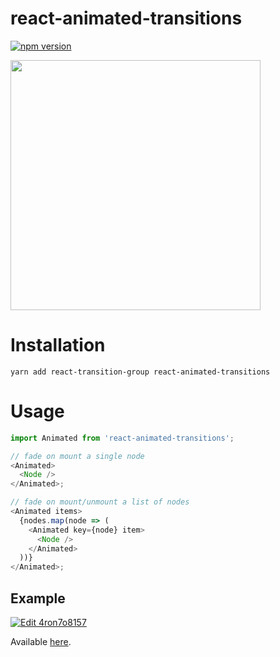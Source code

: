 # react-animated-transitions

[![npm version](https://badge.fury.io/js/react-animated-transitions.svg)](https://badge.fury.io/js/react-animated-transitions)

<img src="https://raw.githubusercontent.com/sonaye/react-animated-transitions/master/demo.gif" width="400">

# Installation

`yarn add react-transition-group react-animated-transitions`

# Usage

```javascript
import Animated from 'react-animated-transitions';

// fade on mount a single node
<Animated>
  <Node />
</Animated>;

// fade on mount/unmount a list of nodes
<Animated items>
  {nodes.map(node => (
    <Animated key={node} item>
      <Node />
    </Animated>
  ))}
</Animated>;
```

## Example

[![Edit 4ron7o8157](https://codesandbox.io/static/img/play-codesandbox.svg)](https://codesandbox.io/s/4ron7o8157)

Available [here](https://github.com/sonaye/react-animated-transitions/tree/master/src/example).
